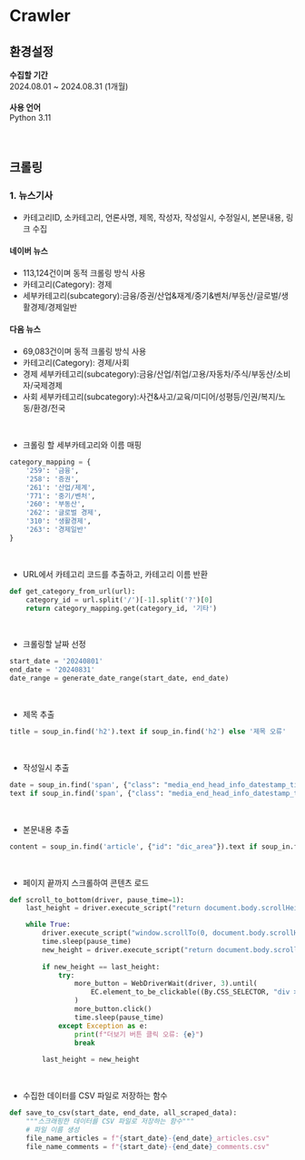 # Crawler

## 환경설정
<aside>
<b>수집할 기간</b>
<br/>
2024.08.01 ~ 2024.08.31 (1개월)
</aside>
<br/>
<aside>
<b>사용 언어</b>
<br/>
Python 3.11
</aside>

<br/>
<br/>

## 크롤링

### 1. 뉴스기사
- 카테고리ID, 소카테고리, 언론사명, 제목, 작성자, 작성일시, 수정일시, 본문내용, 링크 수집
#### 네이버 뉴스
- 113,124건이며 동적 크롤링 방식 사용
- 카테고리(Category): 경제
- 세부카테고리(subcategory):금융/증권/산업&재계/중기&벤처/부동산/글로벌/생활경제/경제일반
#### 다음 뉴스
- 69,083건이며 동적 크롤링 방식 사용
- 카테고리(Category): 경제/사회
- 경제 세부카테고리(subcategory):금융/산업/취업/고용/자동차/주식/부동산/소비자/국제경제
- 사회 세부카테고리(subcategory):사건&사고/교육/미디어/성평등/인권/복지/노동/환경/전국
<br/>

- 크롤링 할 세부카테고리와 이름 매핑
```python
category_mapping = {
    '259': '금융',
    '258': '증권',
    '261': '산업/제계',
    '771': '중기/벤처',
    '260': '부동산',
    '262': '글로벌 경제',
    '310': '생활경제',
    '263': '경제일반'
}
```
<br/>

- URL에서 카테고리 코드를 추출하고, 카테고리 이름 반환
```python
def get_category_from_url(url):
    category_id = url.split('/')[-1].split('?')[0]  
    return category_mapping.get(category_id, '기타')  
```
<br/>

- 크롤링할 날짜 선정
```python
start_date = '20240801'
end_date = '20240831'
date_range = generate_date_range(start_date, end_date)
```
<br/>

- 제목 추출
```python
title = soup_in.find('h2').text if soup_in.find('h2') else '제목 오류'
```
<br/>

- 작성일시 추출
```python
date = soup_in.find('span', {"class": "media_end_head_info_datestamp_time _ARTICLE_DATE_TIME"}).
text if soup_in.find('span', {"class": "media_end_head_info_datestamp_time _ARTICLE_DATE_TIME"}) else '날짜 오류'
```
<br/>

- 본문내용 추출
```python
content = soup_in.find('article', {"id": "dic_area"}).text if soup_in.find('article', {"id": "dic_area"}) else '본문 오류'
```
<br/>

- 페이지 끝까지 스크롤하여 콘텐츠 로드
```python
def scroll_to_bottom(driver, pause_time=1):
    last_height = driver.execute_script("return document.body.scrollHeight")

    while True:
        driver.execute_script("window.scrollTo(0, document.body.scrollHeight);")
        time.sleep(pause_time)
        new_height = driver.execute_script("return document.body.scrollHeight")
        
        if new_height == last_height:
            try:
                more_button = WebDriverWait(driver, 3).until(
                    EC.element_to_be_clickable((By.CSS_SELECTOR, "div > div.section_more > a"))
                )
                more_button.click()
                time.sleep(pause_time)
            except Exception as e:
                print(f"더보기 버튼 클릭 오류: {e}")
                break
        
        last_height = new_height
```

<br/>

- 수집한 데이터를 CSV 파일로 저장하는 함수
```python
def save_to_csv(start_date, end_date, all_scraped_data):
    """스크래핑한 데이터를 CSV 파일로 저장하는 함수"""
    # 파일 이름 생성
    file_name_articles = f"{start_date}-{end_date}_articles.csv"
    file_name_comments = f"{start_date}-{end_date}_comments.csv"
```
<br/>


